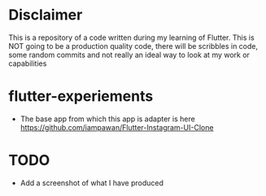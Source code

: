 # Disclaimer
This is a repository of a code written during my learning of Flutter. This is NOT going to be a 
production quality code, there will be scribbles in code, some random commits and not really an ideal way to look at my work or capabilities

# flutter-experiements

- The base app from which this app is adapter is here https://github.com/iampawan/Flutter-Instagram-UI-Clone



# TODO
- Add a screenshot of what I have produced